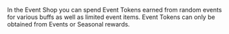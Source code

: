 In the Event Shop you can spend Event Tokens earned from random events for various buffs as well as limited event items. Event Tokens can only be obtained from Events or Seasonal rewards.
